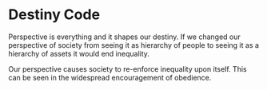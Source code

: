 # Destiny Code

Perspective is everything and it shapes our destiny. If we changed our perspective of society from seeing it as hierarchy of people to seeing it as a hierarchy of assets it would end inequality.

Our perspective causes society to re-enforce inequality upon itself. This can be seen in the widespread encouragement of obedience.
